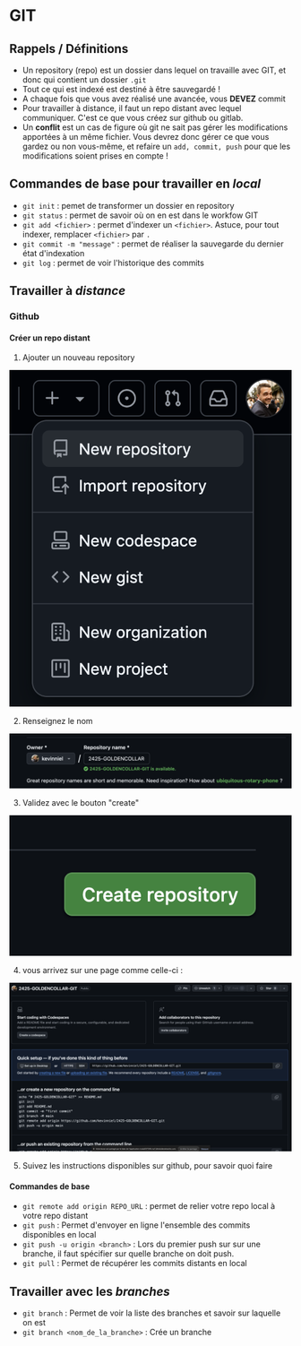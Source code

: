# GIT

## Rappels / Définitions

- Un repository (repo) est un dossier dans lequel on travaille avec GIT, et donc qui contient un dossier `.git`
- Tout ce qui est indexé est destiné à être sauvegardé !
- A chaque fois que vous avez réalisé une avancée, vous **DEVEZ** commit
- Pour travailler à distance, il faut un repo distant avec lequel communiquer. C'est ce que vous créez sur github ou gitlab.
- Un **conflit** est un cas de figure où git ne sait pas gérer les modifications apportées à un même fichier. Vous devrez donc gérer ce que vous gardez ou non vous-même, et refaire un `add, commit, push` pour que les modifications soient prises en compte !

## Commandes de base pour travailler en _local_

- `git init` : pemet de transformer un dossier en repository
- `git status` : permet de savoir où on en est dans le workfow GIT
- `git add <fichier>` : permet d'indexer un `<fichier>`. Astuce, pour tout indexer, remplacer `<fichier>` par `.`
- `git commit -m "message"` : permet de réaliser la sauvegarde du dernier état d'indexation
- `git log` : permet de voir l'historique des commits

## Travailler à _distance_

### Github

#### Créer un repo distant

1. Ajouter un nouveau repository

![XXX](images/1.png "XXX")

2. Renseignez le nom

![XXX](images/2.png "XXX")

3. Validez avec le bouton "create"

![XXX](images/3.png "XXX")

4. vous arrivez sur une page comme celle-ci : 

![XXX](images/4.png "XXX")

5. Suivez les instructions disponibles sur github, pour savoir quoi faire

#### Commandes de base
- `git remote add origin REPO_URL` : permet de relier votre repo local à votre repo distant
- `git push` : Permet d'envoyer en ligne l'ensemble des commits disponibles en local
- `git push -u origin <branch>` : Lors du premier push sur sur une branche, il faut spécifier sur quelle branche on doit push.
- `git pull` : Permet de récupérer les commits distants en local


## Travailler avec les _branches_
- `git branch` : Permet de voir la liste des branches et savoir sur laquelle on est
- `git branch <nom_de_la_branche>` : Crée un branche